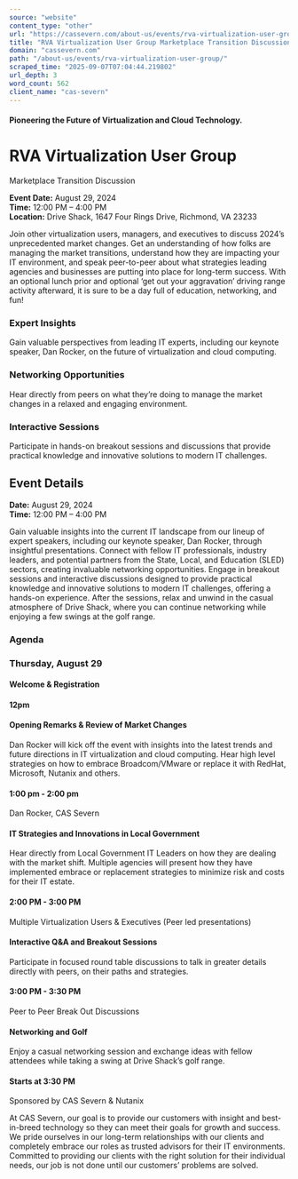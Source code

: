 ```yaml
---
source: "website"
content_type: "other"
url: "https://cassevern.com/about-us/events/rva-virtualization-user-group/"
title: "RVA Virtualization User Group Marketplace Transition Discussion"
domain: "cassevern.com"
path: "/about-us/events/rva-virtualization-user-group/"
scraped_time: "2025-09-07T07:04:44.219802"
url_depth: 3
word_count: 562
client_name: "cas-severn"
---
```


#### Pioneering the Future of Virtualization and Cloud Technology.

# RVA Virtualization User Group  
Marketplace Transition Discussion

**Event Date:** August 29, 2024  
**Time:** 12:00 PM – 4:00 PM  
**Location:** Drive Shack, 1647 Four Rings Drive, Richmond, VA 23233

Join other virtualization users, managers, and executives to discuss 2024’s unprecedented market changes. Get an understanding of how folks are managing the market transitions, understand how they are impacting your IT environment, and speak peer-to-peer about what strategies leading agencies and businesses are putting into place for long-term success. With an optional lunch prior and optional ‘get out your aggravation’ driving range activity afterward, it is sure to be a day full of education, networking, and fun!

### Expert Insights

Gain valuable perspectives from leading IT experts, including our keynote speaker, Dan Rocker, on the future of virtualization and cloud computing.

### Networking Opportunities

Hear directly from peers on what they’re doing to manage the market changes in a relaxed and engaging environment.

### Interactive Sessions

Participate in hands-on breakout sessions and discussions that provide practical knowledge and innovative solutions to modern IT challenges.

## Event Details

**Date:** August 29, 2024  
**Time:** 12:00 PM – 4:00 PM  

Gain valuable insights into the current IT landscape from our lineup of expert speakers, including our keynote speaker, Dan Rocker, through insightful presentations. Connect with fellow IT professionals, industry leaders, and potential partners from the State, Local, and Education (SLED) sectors, creating invaluable networking opportunities. Engage in breakout sessions and interactive discussions designed to provide practical knowledge and innovative solutions to modern IT challenges, offering a hands-on experience. After the sessions, relax and unwind in the casual atmosphere of Drive Shack, where you can continue networking while enjoying a few swings at the golf range.

### Agenda

### Thursday, August 29

#### Welcome & Registration

#### 12pm

#### Opening Remarks & Review of Market Changes

Dan Rocker will kick off the event with insights into the latest trends and future directions in IT virtualization and cloud computing. Hear high level strategies on how to embrace Broadcom/VMware or replace it with RedHat, Microsoft, Nutanix and others.

#### 1:00 pm - 2:00 pm

Dan Rocker, CAS Severn

#### IT Strategies and Innovations in Local Government

Hear directly from Local Government IT Leaders on how they are dealing with the market shift. Multiple agencies will present how they have implemented embrace or replacement strategies to minimize risk and costs for their IT estate.

#### 2:00 PM - 3:00 PM

Multiple Virtualization Users & Executives (Peer led presentations)

#### Interactive Q&A and Breakout Sessions

Participate in focused round table discussions to talk in greater details directly with peers, on their paths and strategies.

#### 3:00 PM - 3:30 PM

Peer to Peer Break Out Discussions

#### Networking and Golf

Enjoy a casual networking session and exchange ideas with fellow attendees while taking a swing at Drive Shack’s golf range.

#### Starts at 3:30 PM

Sponsored by CAS Severn & Nutanix

At CAS Severn, our goal is to provide our customers with insight and best-in-breed technology so they can meet their goals for growth and success. We pride ourselves in our long-term relationships with our clients and completely embrace our roles as trusted advisors for their IT environments. Committed to providing our clients with the right solution for their individual needs, our job is not done until our customers’ problems are solved.